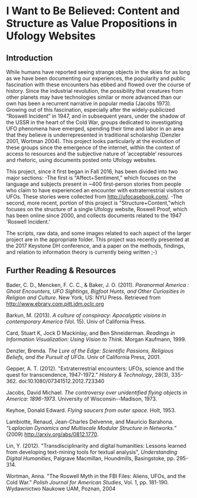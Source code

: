 # I Want to Be Believed: Content and Structure as Value Propositions in Ufology Websites

## Introduction
While humans have reported seeing strange objects in the skies for as long as we have been documenting our experiences, the popularity and public fascination with these encounters has ebbed and flowed over the course of history. Since the industrial revolution, the possibility that creatures from other planets may have technologies similar or more advanced than our own has been a recurrent narrative in popular media (Jacobs 1973). Growing out of this fascination, especially after the widely-publicized “Roswell Incident” in 1947,  and in subsequent years, under the shadow of the USSR in the heart of the Cold War, groups dedicated to investigating UFO phenomena have emerged, spending their time and labor in an area that they believe is underrepresented in traditional scholarship (Denzler 2001, Wortman 2004). This project looks particularly at the evolution of these groups since the emergence of the internet, within the context of access to resources and the subjective nature of ‘acceptable’ resources and rhetoric, using documents posted onto Ufology websites.

This project, since it first began in Fall 2016, has been divided into two major sections:
-The first is "Affect+Sentiment," which focuses on the language and subjects present in ~400 first-person stories from people who claim to have experienced an encounter with extraterrestrial visitors or UFOs. These stories were collected from http://ufocasebook.com/.
-The second, more recent, portion of this project is "Structure+Content,"which focuses on the structure of a single Ufology website, Roswell Proof, which has been online since 2000, and collects documents related to the 1947 'Roswell Incident.'

The scripts, raw data, and some images related to each aspect of the larger project are in the appropriate folder. This project was recently presented at the 2017 Keystone DH conference, and a paper on the methods, findings, and relation to information theory is currently being written ;-)


## Further Reading & Resources
Bader, C. D., Mencken, F. C. C., & Baker, J. O. (2011). _Paranormal America : Ghost Encounters, UFO Sightings, Bigfoot Hunts, and Other Curiosities in Religion and Culture_. New York, US: NYU Press. Retrieved from http://www.ebrary.com.pitt.idm.oclc.org

Barkun, M. (2013). _A culture of conspiracy: Apocalyptic visions in contemporary America_ (Vol. 15). Univ of California Press.

Card, Stuart K, Jock D Mackinlay, and Ben Shneiderman. _Readings in Information Visualization: Using Vision to Think._ Morgan Kaufmann, 1999.

Denzler, Brenda. *The Lure of the Edge: Scientific Passions, Religious Beliefs, and the Pursuit of UFOs*. Univ of California Press, 2001.

Gepper, A. T. (2012). "Extraterrestrial encounters: UFOs, science and the quest for transcendence, 1947-1972." _History & Technology_, 28(3), 335-362. doi:10.1080/07341512.2012.723340

Jacobs, David Michael. *The controversy over unidentified flying objects in America: 1896-1973*. University of Wisconsin--Madison, 1973.

Keyhoe, Donald Edward. *Flying saucers from outer space*. Holt, 1953.

Lambiotte, Renaud, Jean-Charles Delvenne, and Mauricio Barahona. _“Laplacian Dynamics and Multiscale Modular Structure in Networks.”_ (2009) http://arxiv.org/abs/0812.1770.

Lin, Y. (2012). "Transdisciplinarity and digital humanities: Lessons learned from developing text-mining tools for textual analysis",   _Understanding Digital Humanities_, Palgrave Macmillan, Houndmills, Basingstoke, pp. 295-314.

Wortman, Anna. "The Roswell Myth in the FBI Files: Aliens, UFOs, and the Cold War." *Polish Journal for American Studies*, Vol. 1, pp. 181-190.  Wydawnictwo Naukowe UAM, Poznan, 2004
